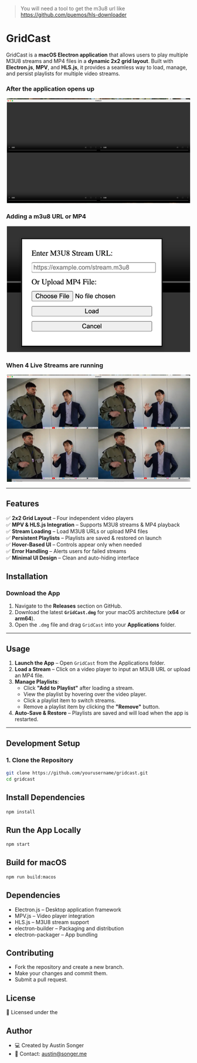 > You will need a tool to get the m3u8 url like https://github.com/puemos/hls-downloader

# GridCast

GridCast is a **macOS Electron application** that allows users to play multiple M3U8 streams and MP4 files in a **dynamic 2x2 grid layout**. Built with **Electron.js**, **MPV**, and **HLS.js**, it provides a seamless way to load, manage, and persist playlists for multiple video streams.


### After the application opens up
<center>
<img src="https://github.com/austinsonger/GridCast/blob/main/docs/GridCast_Blank.png?raw=true" width="500">
</center>


### Adding a m3u8 URL or MP4
<center>
<img src="https://github.com/austinsonger/GridCast/blob/main/docs/GridCast_Add_URL.png?raw=true" width="500">
</center>


### When 4 Live Streams are running
<center>
<img src="https://github.com/austinsonger/GridCast/blob/main/docs/GridCast_Playing_Videos.jpeg?raw=true" width="500">
</center>

---

## **Features**
✅ **2x2 Grid Layout** – Four independent video players  
✅ **MPV & HLS.js Integration** – Supports M3U8 streams & MP4 playback  
✅ **Stream Loading** – Load M3U8 URLs or upload MP4 files  
✅ **Persistent Playlists** – Playlists are saved & restored on launch  
✅ **Hover-Based UI** – Controls appear only when needed  
✅ **Error Handling** – Alerts users for failed streams  
✅ **Minimal UI Design** – Clean and auto-hiding interface  




## **Installation**

### **Download the App**
1. Navigate to the **Releases** section on GitHub.
2. Download the latest **`GridCast.dmg`** for your macOS architecture (**x64** or **arm64**).
3. Open the `.dmg` file and drag `GridCast` into your **Applications** folder.

---

## **Usage**

1. **Launch the App** – Open `GridCast` from the Applications folder.
2. **Load a Stream** – Click on a video player to input an M3U8 URL or upload an MP4 file.
3. **Manage Playlists**:
   - Click **"Add to Playlist"** after loading a stream.
   - View the playlist by hovering over the video player.
   - Click a playlist item to switch streams.
   - Remove a playlist item by clicking the **"Remove"** button.
4. **Auto-Save & Restore** – Playlists are saved and will load when the app is restarted.

---

## **Development Setup**

### **1. Clone the Repository**
```sh
git clone https://github.com/yourusername/gridcast.git
cd gridcast
```


## Install Dependencies

```sh
npm install
```

## Run the App Locally


```sh
npm start
```


## Build for macOS


```sh
npm run build:macos
```


## Dependencies
- Electron.js – Desktop application framework
- MPV.js – Video player integration
- HLS.js – M3U8 stream support
- electron-builder – Packaging and distribution
- electron-packager – App bundling


## Contributing
- Fork the repository and create a new branch.
- Make your changes and commit them.
- Submit a pull request.

## License

📜 Licensed under the



## Author 

- 💻 Created by Austin Songer
- 📧 Contact: austin@songer.me


